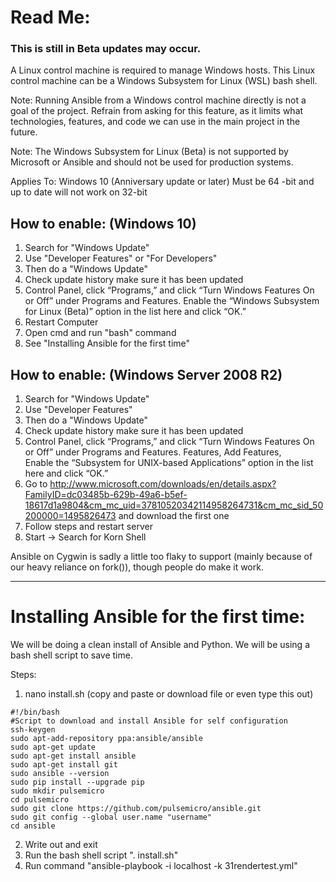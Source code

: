 # Read Me:
### This is still in Beta updates may occur.

A Linux control machine is required to manage Windows hosts. This Linux control machine can be a Windows Subsystem for Linux (WSL) bash shell.

Note: Running Ansible from a Windows control machine directly is not a goal of the project. Refrain from asking for this feature, as it limits what technologies, features, and code we can use in the main project in the future.

Note: The Windows Subsystem for Linux (Beta) is not supported by Microsoft or Ansible and should not be used for production systems.

Applies To: Windows 10 (Anniversary update or later) Must be 64 -bit and up to date will not work on 32-bit

## How to enable: (Windows 10)
1. Search for "Windows Update"
2. Use "Developer Features" or "For Developers"
3. Then do a "Windows Update"
4. Check update history make sure it has been updated
5. Control Panel, click “Programs,” and click “Turn Windows Features On or Off” under Programs and Features. Enable the “Windows Subsystem for Linux (Beta)” option in the list here and click “OK.”
6. Restart Computer
7. Open cmd and run "bash" command
8. See "Installing Ansible for the first time"

## How to enable: (Windows Server 2008 R2)
1. Search for "Windows Update"
2. Use "Developer Features"
3. Then do a "Windows Update"
4. Check update history make sure it has been updated
5. Control Panel, click “Programs,” and click “Turn Windows Features On or Off” under Programs and Features. Features, Add Features, Enable the “Subsystem for UNIX-based Applications” option in the list here and click “OK.”
6. Go to http://www.microsoft.com/downloads/en/details.aspx?FamilyID=dc03485b-629b-49a6-b5ef-18617d1a9804&cm_mc_uid=37810520342114958264731&cm_mc_sid_50200000=1495826473 and download the first one 
7. Follow steps and restart server
8. Start -> Search for Korn Shell

Ansible on Cygwin is sadly a little too flaky to support (mainly because of our heavy reliance on fork()), though people do make it work.

-------------------------------------------------------------------------------------------------

# Installing Ansible for the first time:

We will be doing a clean install of Ansible and Python. We will be using a bash shell script to save time.

Steps:

1. nano install.sh (copy and paste or download file or even type this out) 
```
#!/bin/bash
#Script to download and install Ansible for self configuration
ssh-keygen
sudo apt-add-repository ppa:ansible/ansible
sudo apt-get update
sudo apt-get install ansible
sudo apt-get install git
sudo ansible --version
sudo pip install --upgrade pip
sudo mkdir pulsemicro
cd pulsemicro
sudo git clone https://github.com/pulsemicro/ansible.git
sudo git config --global user.name "username"
cd ansible
```
2. Write out and exit
3. Run the bash shell script ". install.sh"
4. Run command "ansible-playbook -i localhost -k 31rendertest.yml"
